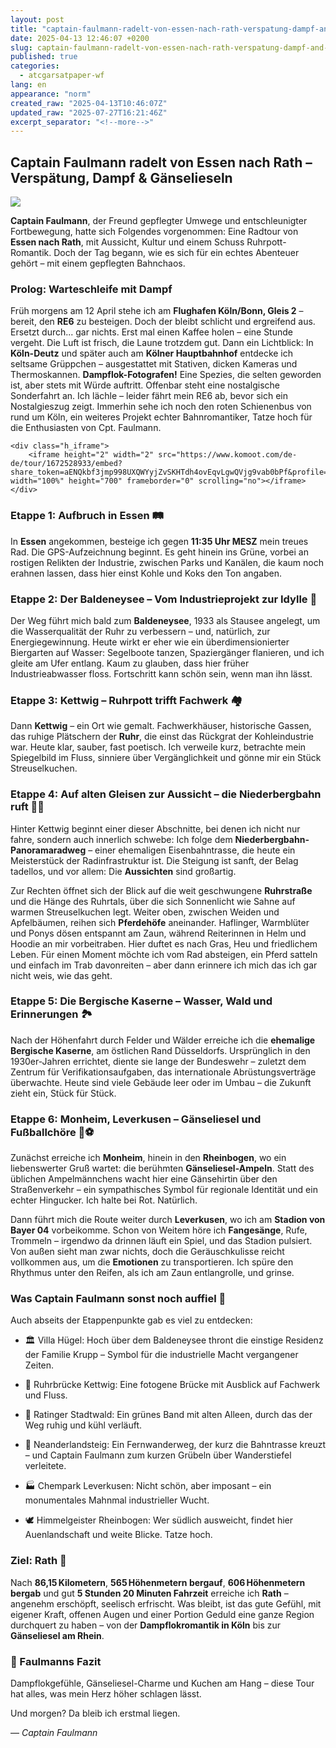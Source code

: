 ```yaml
---
layout: post
title: "captain-faulmann-radelt-von-essen-nach-rath-verspatung-dampf-and-ganselieseln"
date: 2025-04-13 12:46:07 +0200
slug: captain-faulmann-radelt-von-essen-nach-rath-verspatung-dampf-and-ganselieseln
published: true
categories:
  - atcgarsatpaper-wf
lang: en
appearance: "norm"
created_raw: "2025-04-13T10:46:07Z"
updated_raw: "2025-07-27T16:21:46Z"
excerpt_separator: "<!--more-->"
---
```

## Captain Faulmann radelt von Essen nach Rath – Verspätung, Dampf & Gänselieseln

![](https://pxscdn.com/public/m/_v2/607467830790472239/6ac28a0f2-92b4f8/oHsZJKdK2svw/5NzEpj4yfnIVfEdjscuWtdOCdTUjyIMyZPwJHHRX.png)

&#x20;**Captain Faulmann**, der Freund gepflegter Umwege und entschleunigter Fortbewegung, hatte sich Folgendes vorgenommen: Eine Radtour von **Essen nach Rath**, mit Aussicht, Kultur und einem Schuss Ruhrpott-Romantik. Doch der Tag begann, wie es sich für ein echtes Abenteuer gehört – mit einem gepflegten Bahnchaos.

### Prolog: Warteschleife mit Dampf

Früh morgens am 12 April stehe ich am **Flughafen Köln/Bonn, Gleis 2** – bereit, den **RE6** zu besteigen. Doch der bleibt schlicht und ergreifend aus. Ersetzt durch... gar nichts. Erst mal einen Kaffee holen – eine Stunde vergeht. Die Luft ist frisch, die Laune trotzdem gut. Dann ein Lichtblick: In **Köln-Deutz** und später auch am **Kölner Hauptbahnhof** entdecke ich seltsame Grüppchen – ausgestattet mit Stativen, dicken Kameras und Thermoskannen. **Dampflok-Fotografen!** Eine Spezies, die selten geworden ist, aber stets mit Würde auftritt. Offenbar steht eine nostalgische Sonderfahrt an. Ich lächle – leider fährt mein RE6 ab, bevor sich ein Nostalgieszug zeigt. Immerhin sehe ich noch den roten Schienenbus von rund um Köln, ein weiteres Projekt echter Bahnromantiker, Tatze hoch für die Enthusiasten von Cpt. Faulmann.

    <div class="h_iframe">
        <iframe height="2" width="2" src="https://www.komoot.com/de-de/tour/1672528933/embed?share_token=aENQkbf3jmp998UXQWYyjZvSKHTdh4ovEqvLgwQVjg9vab0bPf&profile=1&gallery=1" width="100%" height="700" frameborder="0" scrolling="no"></iframe>
    </div>
</div>

### Etappe 1: Aufbruch in Essen 🛤️

In **Essen** angekommen, besteige ich gegen **11:35 Uhr MESZ** mein treues Rad. Die GPS-Aufzeichnung beginnt. Es geht hinein ins Grüne, vorbei an rostigen Relikten der Industrie, zwischen Parks und Kanälen, die kaum noch erahnen lassen, dass hier einst Kohle und Koks den Ton angaben.

### Etappe 2: Der Baldeneysee – Vom Industrieprojekt zur Idylle 🌊

Der Weg führt mich bald zum **Baldeneysee**, 1933 als Stausee angelegt, um die Wasserqualität der Ruhr zu verbessern – und, natürlich, zur Energiegewinnung. Heute wirkt er eher wie ein überdimensionierter Biergarten auf Wasser: Segelboote tanzen, Spaziergänger flanieren, und ich gleite am Ufer entlang. Kaum zu glauben, dass hier früher Industrieabwasser floss. Fortschritt kann schön sein, wenn man ihn lässt.

### Etappe 3: Kettwig – Ruhrpott trifft Fachwerk 🏘️

Dann **Kettwig** – ein Ort wie gemalt. Fachwerkhäuser, historische Gassen, das ruhige Plätschern der **Ruhr**, die einst das Rückgrat der Kohleindustrie war. Heute klar, sauber, fast poetisch. Ich verweile kurz, betrachte mein Spiegelbild im Fluss, sinniere über Vergänglichkeit und gönne mir ein Stück Streuselkuchen.

### Etappe 4: Auf alten Gleisen zur Aussicht – die Niederbergbahn ruft 🚴‍♂️

Hinter Kettwig beginnt einer dieser Abschnitte, bei denen ich nicht nur fahre, sondern auch innerlich schwebe: Ich folge dem **Niederbergbahn-Panoramaradweg** – einer ehemaligen Eisenbahntrasse, die heute ein Meisterstück der Radinfrastruktur ist. Die Steigung ist sanft, der Belag tadellos, und vor allem: Die **Aussichten** sind großartig.

Zur Rechten öffnet sich der Blick auf die weit geschwungene **Ruhrstraße** und die Hänge des Ruhrtals, über die sich Sonnenlicht wie Sahne auf warmen Streuselkuchen legt. Weiter oben, zwischen Weiden und Apfelbäumen, reihen sich **Pferdehöfe** aneinander. Haflinger, Warmblüter und Ponys dösen entspannt am Zaun, während Reiterinnen in Helm und Hoodie an mir vorbeitraben. Hier duftet es nach Gras, Heu und friedlichem Leben. Für einen Moment möchte ich vom Rad absteigen, ein Pferd satteln und einfach im Trab davonreiten – aber dann erinnere ich mich das ich gar nicht weis, wie das geht.

### Etappe 5: Die Bergische Kaserne – Wasser, Wald und Erinnerungen 🏞️

Nach der Höhenfahrt durch Felder und Wälder erreiche ich die **ehemalige Bergische Kaserne**, am östlichen Rand Düsseldorfs. Ursprünglich in den 1930er-Jahren errichtet, diente sie lange der Bundeswehr – zuletzt dem Zentrum für Verifikationsaufgaben, das internationale Abrüstungsverträge überwachte. Heute sind viele Gebäude leer oder im Umbau – die Zukunft zieht ein, Stück für Stück.

### Etappe 6: Monheim, Leverkusen – Gänseliesel und Fußballchöre 🦆⚽

Zunächst erreiche ich **Monheim**, hinein in den **Rheinbogen**, wo ein liebenswerter Gruß wartet: die berühmten **Gänseliesel-Ampeln**. Statt des üblichen Ampelmännchens wacht hier eine Gänsehirtin über den Straßenverkehr – ein sympathisches Symbol für regionale Identität und ein echter Hingucker. Ich halte bei Rot. Natürlich.

Dann führt mich die Route weiter durch **Leverkusen**, wo ich am **Stadion von Bayer 04** vorbeikomme. Schon von Weitem höre ich **Fangesänge**, Rufe, Trommeln – irgendwo da drinnen läuft ein Spiel, und das Stadion pulsiert. Von außen sieht man zwar nichts, doch die Geräuschkulisse reicht vollkommen aus, um die **Emotionen** zu transportieren. Ich spüre den Rhythmus unter den Reifen, als ich am Zaun entlangrolle, und grinse.&#x20;

### Was Captain Faulmann sonst noch auffiel 🧭

Auch abseits der Etappenpunkte gab es viel zu entdecken:

* 🏛️ Villa Hügel: Hoch über dem Baldeneysee thront die einstige Residenz der Familie Krupp – Symbol für die industrielle Macht vergangener Zeiten.

* 🌉 Ruhrbrücke Kettwig: Eine fotogene Brücke mit Ausblick auf Fachwerk und Fluss.

* 🌲 Ratinger Stadtwald: Ein grünes Band mit alten Alleen, durch das der Weg ruhig und kühl verläuft.

* 🧭 Neanderlandsteig: Ein Fernwanderweg, der kurz die Bahntrasse kreuzt – und Captain Faulmann zum kurzen Grübeln über Wanderstiefel verleitete.

* 🏭 Chempark Leverkusen: Nicht schön, aber imposant – ein monumentales Mahnmal industrieller Wucht.

* 🕊️ Himmelgeister Rheinbogen: Wer südlich ausweicht, findet hier Auenlandschaft und weite Blicke. Tatze hoch.

### Ziel: Rath 🏁

Nach **86,15 Kilometern**, **565 Höhenmetern bergauf**, **606 Höhenmetern bergab** und gut **5 Stunden 20 Minuten Fahrzeit** erreiche ich **Rath** – angenehm erschöpft, seelisch erfrischt. Was bleibt, ist das gute Gefühl, mit eigener Kraft, offenen Augen und einer Portion Geduld eine ganze Region durchquert zu haben – von der **Dampflokromantik in Köln** bis zur **Gänseliesel am Rhein**.

### 🧢 Faulmanns Fazit

Dampflokgefühle, Gänseliesel-Charme und Kuchen am Hang – diese Tour hat alles, was mein Herz höher schlagen lässt.   

Und morgen? Da bleib ich erstmal liegen.

— *Captain Faulmann*




